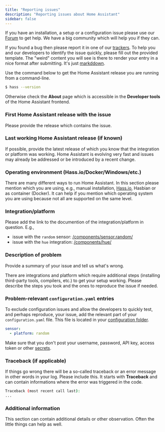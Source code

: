 ```yaml
---
title: "Reporting issues"
description: "Reporting issues about Home Assistant"
sidebar: false
---
```


If you have an installation, a setup or a configuration issue please use our [Forum](https://community.home-assistant.io/) to get help. We have a big community which will help you if they can. 

If you found a bug then please report it in one of our [trackers](/help/#bugs-feature-requests-and-alike). To help you and our developers to identify the issue quickly, please fill out the provided template. The "weird" content you will see is there to render your entry in a nice format after submitting. It's just [markddown](https://guides.github.com/features/mastering-markdown/). 

Use the command below to get the Home Assistant release you are running from a command-line.

```bash
$ hass --version
```

Otherwise check the **About** page which is accessible in the **Developer tools** of the Home Assistant frontend.

### First Home Assistant release with the issue

Please provide the release which contains the issue.

### Last working Home Assistant release (if known)

If possible, provide the latest release of which you know that the integration or platform was working. Home Assistant is evolving very fast and issues may already be addressed or be introduced by a recent change.

### Operating environment (Hass.io/Docker/Windows/etc.)

There are many different ways to run Home Assistant. In this section please mention which you are using, e.g., manual installation, [Hass.io](/hassio/), Hasbian or as container (Docker). It can help if you mention which operating system you are using because not all are supported on the same level.

### Integration/platform

Please add the link to the documention of the integration/platform in question. E.g.,

- issue with the `random` sensor: [/components/sensor.random/](/components/sensor.random/)
- issue with the `hue` integration: [/components/hue/](/components/hue/)

### Description of problem

Provide a summary of your issue and tell us what's wrong.

There are integrations and platform which require additional steps (installing third-party tools, compilers, etc.) to get your setup working. Please describe the steps you took and the ones to reproduce the issue if needed.

### Problem-relevant `configuration.yaml` entries

To exclude configuration issues and allow the developers to quickly test, and perhaps reproduce, your issue, add the relevant part of your `configuration.yaml` file. This file is located in your [configuration folder](/docs/configuration/). 

```yaml
sensor:
  - platform: random
```

Make sure that you don't post your username, password, API key, access token or other [secrets](/docs/configuration/secrets/).

### Traceback (if applicable)

If things go wrong there will be a so-called traceback or an error message in other words in your log. Please include this. It starts with **Traceback** and can contain informations where the error was triggered in the code.

```bash
Traceback (most recent call last):
...
```

### Additional information

This section can contain additional details or other observation. Often the little things can help as well.

